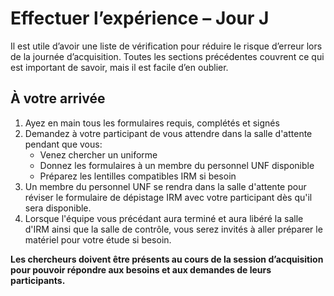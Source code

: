 # Effectuer l’expérience – Jour J

Il est utile d’avoir une liste de vérification pour réduire le risque d’erreur lors de la journée d’acquisition. Toutes les sections précédentes couvrent ce qui est important de savoir, mais il est facile d’en oublier.

## À votre arrivée

1. Ayez en main tous les formulaires requis, complétés et signés
2. Demandez à votre participant de vous attendre dans la salle d'attente pendant que vous:
     * Venez chercher un uniforme
     * Donnez les formulaires à un membre du personnel UNF disponible
     * Préparez les lentilles compatibles IRM si besoin
3. Un membre du personnel UNF se rendra dans la salle d'attente pour réviser le formulaire de dépistage IRM avec votre participant dès qu'il sera disponible.
4. Lorsque l'équipe vous précédant aura terminé et aura libéré la salle d'IRM ainsi que la salle de contrôle, vous serez invités à aller préparer le matériel pour votre étude si besoin.

**Les chercheurs doivent être présents au cours de la session d’acquisition pour pouvoir répondre aux besoins et aux demandes de leurs participants.**
